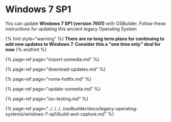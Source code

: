 # Windows 7 SP1

You can update **Windows 7 SP1 \(version 7601\)** with OSBuilder.  Follow these instructions for updating this ancient legacy Operating System

{% hint style="warning" %}
**There are no long term plans for continuing to add new updates to Windows 7.  Consider this a "one time only" deal for now**
{% endhint %}

{% page-ref page="import-osmedia.md" %}

{% page-ref page="download-updates.md" %}

{% page-ref page="nvme-hotfix.md" %}

{% page-ref page="update-osmedia.md" %}

{% page-ref page="iso-testing.md" %}

{% page-ref page="../../../../osdbuilder/docs/legacy-operating-systems/windows-7-sp1/build-and-capture.md" %}



